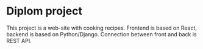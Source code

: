 # Diplom project

This project is a web-site with cooking recipes. Frontend is based on React,
backend is based on Python/Django. Connection between front and back is REST API.



